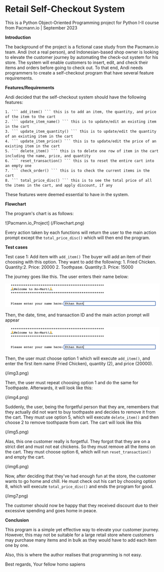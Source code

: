 # Retail Self-Checkout System

This is a Python Object-Oriented Programming project for Python I-II course from Pacmann.io | September 2023

**Introduction**

The background of the project is a fictional case study from the Pacmann.io team. Andi (not a real person), and Indonesian-based shop owner is looking to elevate the customer journey by automating the check-out system for his store. The system will enable customers to insert, edit, and check their items and orders before going to check out. To that end, Andi needs programmers to create a self-checkout program that have several feature requirements. 

**Features/Requirements**

Andi decided that the self-checkout system should have the following features:

    1. ``` add_item() ``` this is to add an item, the quantity, and price of the item to the cart
    2. ``` update_item_name() ``` this is to update/edit an existing item in the cart
    3. ``` update_item_quantity() ``` this is to update/edit the quantity of an existing item in the cart
    4. ``` update_item_price() ``` this is to update/edit the price of an existing item in the cart
    5. ``` delete_item() ``` this is to delete one row of item in the cart including the name, price, and quantity
    6. ``` reset_transaction() ``` this is to reset the entire cart into an empty one
    7. ``` check_order() ``` this is to check the current items in the cart
    8. ``` total_price_disc() ``` this is to see the total price of all the items in the cart, and apply discount, if any
    
These features were deemed essential to have in the system.

**Flowchart**

The program's chart is as follows:

![Pacmann.io_Project] (/Flowchart.png)

Every action taken by each functions will return the user to the main action prompt except the ```total_price_disc()``` which will then end the program.

**Test cases**

Test case 1: Add item with ```add_item()``` 
The buyer will add an item of their choosing with this option. They want to add the following:
    1. Fried Chicken. Quantity:2. Price: 20000
    2. Toothpase. Quantity:3. Price: 15000

The journey goes like this. The user enters their name below:

![Pacmann.io_Project](/Images/img1.jpeg)

Then, the date, time, and transaction ID and the main action prompt will appear

![Pacmann.io_Project](/Images/img1.jpeg)

Then, the user must choose option 1 which will execute ```add_item()```, and enter the first item name (Fried Chicken), quantity (2), and price (20000). 

(/img3.png)

Then, the user must repeat choosing option 1 and do the same for Toothpaste. Afterwards, it will look like this:

(/img4.png)

Suddenly, the user, being the forgetful person that they are, remembers that they actually did not want to buy toothpaste and decides to remove it from the cart. They must use option 5, which will execute ```delete_item()``` and then choose 2 to remove toothpaste from cart. The cart will look like this

(/img5.png)

Alas, this one customer really is forgetful. They forgot that they are on a strict diet and must not eat chickens. So they must remove all the items on the cart. They must choose option 6, which will run ```reset_transaction()``` and empty the cart.

(/img6.png)

Now, after deciding that they've had enough fun at the store, the customer wants to go home and chill. He must check out his cart by choosing option 8, which will execute ```total_price_disc()``` and ends the program for good.

(/img7.png)

The customer should now be happy that they received discount due to their excessive spending and goes home in peace. 

**Conclusion**

This program is a simple yet effective way to elevate your customer journey. However, this may not be suitable for a large retail store where customers may purchase many items and in bulk as they would have to add each item one by one. 

Also, this is where the author realises that programming is not easy.

Best regards,
Your fellow homo sapiens
